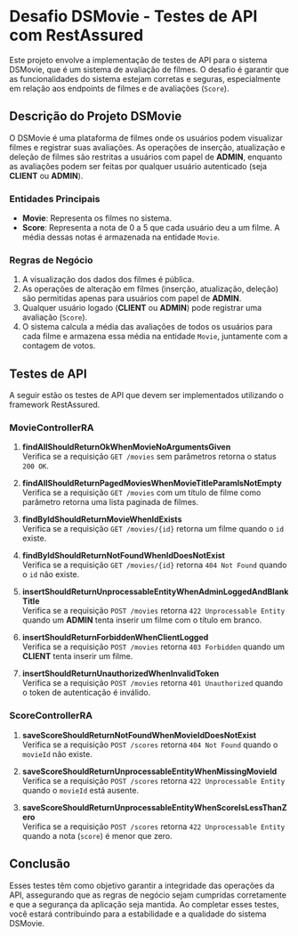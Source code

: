 # Desafio DSMovie - Testes de API com RestAssured

Este projeto envolve a implementação de testes de API para o sistema DSMovie, que é um sistema de avaliação de filmes. O desafio é garantir que as funcionalidades do sistema estejam corretas e seguras, especialmente em relação aos endpoints de filmes e de avaliações (`Score`).

## Descrição do Projeto DSMovie

O DSMovie é uma plataforma de filmes onde os usuários podem visualizar filmes e registrar suas avaliações. As operações de inserção, atualização e deleção de filmes são restritas a usuários com papel de **ADMIN**, enquanto as avaliações podem ser feitas por qualquer usuário autenticado (seja **CLIENT** ou **ADMIN**).

### Entidades Principais

- **Movie**: Representa os filmes no sistema.
- **Score**: Representa a nota de 0 a 5 que cada usuário deu a um filme. A média dessas notas é armazenada na entidade `Movie`.

### Regras de Negócio

1. A visualização dos dados dos filmes é pública.
2. As operações de alteração em filmes (inserção, atualização, deleção) são permitidas apenas para usuários com papel de **ADMIN**.
3. Qualquer usuário logado (**CLIENT** ou **ADMIN**) pode registrar uma avaliação (`Score`).
4. O sistema calcula a média das avaliações de todos os usuários para cada filme e armazena essa média na entidade `Movie`, juntamente com a contagem de votos.

## Testes de API

A seguir estão os testes de API que devem ser implementados utilizando o framework RestAssured.

### MovieControllerRA

1. **findAllShouldReturnOkWhenMovieNoArgumentsGiven**  
   Verifica se a requisição `GET /movies` sem parâmetros retorna o status `200 OK`.

2. **findAllShouldReturnPagedMoviesWhenMovieTitleParamIsNotEmpty**  
   Verifica se a requisição `GET /movies` com um título de filme como parâmetro retorna uma lista paginada de filmes.

3. **findByIdShouldReturnMovieWhenIdExists**  
   Verifica se a requisição `GET /movies/{id}` retorna um filme quando o `id` existe.

4. **findByIdShouldReturnNotFoundWhenIdDoesNotExist**  
   Verifica se a requisição `GET /movies/{id}` retorna `404 Not Found` quando o `id` não existe.

5. **insertShouldReturnUnprocessableEntityWhenAdminLoggedAndBlankTitle**  
   Verifica se a requisição `POST /movies` retorna `422 Unprocessable Entity` quando um **ADMIN** tenta inserir um filme com o título em branco.

6. **insertShouldReturnForbiddenWhenClientLogged**  
   Verifica se a requisição `POST /movies` retorna `403 Forbidden` quando um **CLIENT** tenta inserir um filme.

7. **insertShouldReturnUnauthorizedWhenInvalidToken**  
   Verifica se a requisição `POST /movies` retorna `401 Unauthorized` quando o token de autenticação é inválido.

### ScoreControllerRA

1. **saveScoreShouldReturnNotFoundWhenMovieIdDoesNotExist**  
   Verifica se a requisição `POST /scores` retorna `404 Not Found` quando o `movieId` não existe.

2. **saveScoreShouldReturnUnprocessableEntityWhenMissingMovieId**  
   Verifica se a requisição `POST /scores` retorna `422 Unprocessable Entity` quando o `movieId` está ausente.

3. **saveScoreShouldReturnUnprocessableEntityWhenScoreIsLessThanZero**  
   Verifica se a requisição `POST /scores` retorna `422 Unprocessable Entity` quando a nota (`score`) é menor que zero.


## Conclusão

Esses testes têm como objetivo garantir a integridade das operações da API, assegurando que as regras de negócio sejam cumpridas corretamente e que a segurança da aplicação seja mantida. Ao completar esses testes, você estará contribuindo para a estabilidade e a qualidade do sistema DSMovie.
